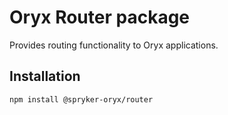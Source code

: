 # Oryx Router package

Provides routing functionality to Oryx applications.

## Installation

`npm install @spryker-oryx/router`
